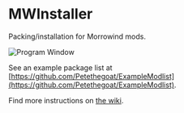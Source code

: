 # MWInstaller
Packing/installation for Morrowind mods.

![Program Window](https://i.imgur.com/5HTBSdx.png)

See an example package list at [https://github.com/Petethegoat/ExampleModlist](https://github.com/Petethegoat/ExampleModlist).

Find more instructions on [the wiki](https://github.com/Petethegoat/MWInstaller/wiki).
